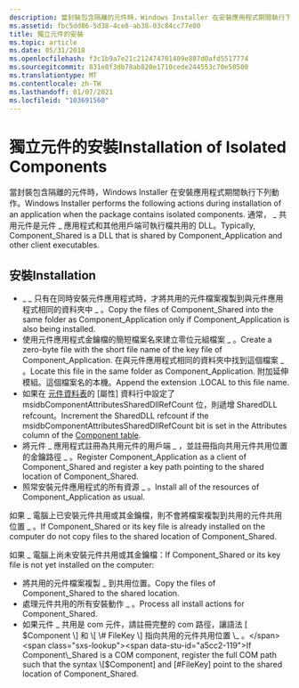 ```yaml
---
description: 當封裝包含隔離的元件時，Windows Installer 在安裝應用程式期間執行下列動作。 通常， \_ 共用元件是元件 \_ 應用程式和其他用戶端可執行檔共用的 DLL。
ms.assetid: fbc5dd86-5d38-4ce8-ab38-03c84cc77e80
title: 獨立元件的安裝
ms.topic: article
ms.date: 05/31/2018
ms.openlocfilehash: f3c1b9a7e21c212474701409e887d0afd5517774
ms.sourcegitcommit: 831e8f3db78ab820e1710cede244553c70e50500
ms.translationtype: MT
ms.contentlocale: zh-TW
ms.lasthandoff: 01/07/2021
ms.locfileid: "103691560"
---
```

# <a name="installation-of-isolated-components"></a><span data-ttu-id="a5cc2-104">獨立元件的安裝</span><span class="sxs-lookup"><span data-stu-id="a5cc2-104">Installation of Isolated Components</span></span>

<span data-ttu-id="a5cc2-105">當封裝包含隔離的元件時，Windows Installer 在安裝應用程式期間執行下列動作。</span><span class="sxs-lookup"><span data-stu-id="a5cc2-105">Windows Installer performs the following actions during installation of an application when the package contains isolated components.</span></span> <span data-ttu-id="a5cc2-106">通常， \_ 共用元件是元件 \_ 應用程式和其他用戶端可執行檔共用的 DLL。</span><span class="sxs-lookup"><span data-stu-id="a5cc2-106">Typically, Component\_Shared is a DLL that is shared by Component\_Application and other client executables.</span></span>

## <a name="installation"></a><span data-ttu-id="a5cc2-107">安裝</span><span class="sxs-lookup"><span data-stu-id="a5cc2-107">Installation</span></span>

-   <span data-ttu-id="a5cc2-108">\_ \_ 只有在同時安裝元件應用程式時，才將共用的元件檔案複製到與元件應用程式相同的資料夾中 \_ 。</span><span class="sxs-lookup"><span data-stu-id="a5cc2-108">Copy the files of Component\_Shared into the same folder as Component\_Application only if Component\_Application is also being installed.</span></span>
-   <span data-ttu-id="a5cc2-109">使用元件應用程式金鑰檔的簡短檔案名來建立零位元組檔案 \_ 。</span><span class="sxs-lookup"><span data-stu-id="a5cc2-109">Create a zero-byte file with the short file name of the key file of Component\_Application.</span></span> <span data-ttu-id="a5cc2-110">在與元件應用程式相同的資料夾中找到這個檔案 \_ 。</span><span class="sxs-lookup"><span data-stu-id="a5cc2-110">Locate this file in the same folder as Component\_Application.</span></span> <span data-ttu-id="a5cc2-111">附加延伸模組。這個檔案名的本機。</span><span class="sxs-lookup"><span data-stu-id="a5cc2-111">Append the extension .LOCAL to this file name.</span></span>
-   <span data-ttu-id="a5cc2-112">如果在 [元件資料表](component-table.md)的 [屬性] 資料行中設定了 msidbComponentAttributesSharedDllRefCount 位，則遞增 SharedDLL refcount。</span><span class="sxs-lookup"><span data-stu-id="a5cc2-112">Increment the SharedDLL refcount if the msidbComponentAttributesSharedDllRefCount bit is set in the Attributes column of the [Component table](component-table.md).</span></span>
-   <span data-ttu-id="a5cc2-113">將元件 \_ 應用程式註冊為共用元件的用戶端 \_ ，並註冊指向共用元件共用位置的金鑰路徑 \_ 。</span><span class="sxs-lookup"><span data-stu-id="a5cc2-113">Register Component\_Application as a client of Component\_Shared and register a key path pointing to the shared location of Component\_Shared.</span></span>
-   <span data-ttu-id="a5cc2-114">照常安裝元件應用程式的所有資源 \_ 。</span><span class="sxs-lookup"><span data-stu-id="a5cc2-114">Install all of the resources of Component\_Application as usual.</span></span>

<span data-ttu-id="a5cc2-115">如果 \_ 電腦上已安裝元件共用或其金鑰檔，則不會將檔案複製到共用的元件共用位置 \_ 。</span><span class="sxs-lookup"><span data-stu-id="a5cc2-115">If Component\_Shared or its key file is already installed on the computer do not copy files to the shared location of Component\_Shared.</span></span>

<span data-ttu-id="a5cc2-116">如果 \_ 電腦上尚未安裝元件共用或其金鑰檔：</span><span class="sxs-lookup"><span data-stu-id="a5cc2-116">If Component\_Shared or its key file is not yet installed on the computer:</span></span>

-   <span data-ttu-id="a5cc2-117">將共用的元件檔案複製 \_ 到共用位置。</span><span class="sxs-lookup"><span data-stu-id="a5cc2-117">Copy the files of Component\_Shared to the shared location.</span></span>
-   <span data-ttu-id="a5cc2-118">處理元件共用的所有安裝動作 \_ 。</span><span class="sxs-lookup"><span data-stu-id="a5cc2-118">Process all install actions for Component\_Shared.</span></span>
-   <span data-ttu-id="a5cc2-119">如果元件 \_ 共用是 com 元件，請註冊完整的 com 路徑，讓語法 \[ $Component \] 和 \[ \# FileKey \] 指向共用的元件共用位置 \_ 。</span><span class="sxs-lookup"><span data-stu-id="a5cc2-119">If Component\_Shared is a COM component, register the full COM path such that the syntax \[$Component\] and \[\#FileKey\] point to the shared location of Component\_Shared.</span></span>

 

 



